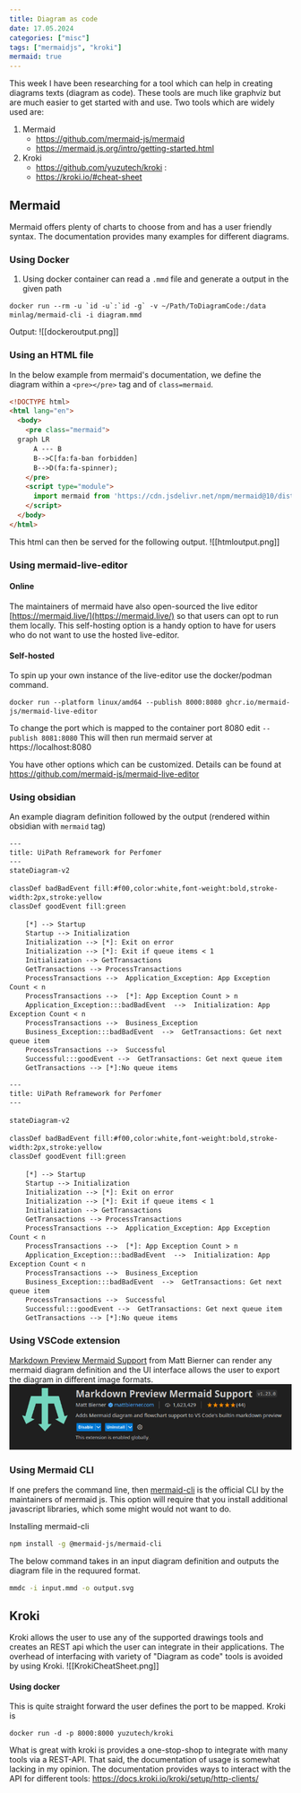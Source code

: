 ```yaml
---
title: Diagram as code
date: 17.05.2024
categories: ["misc"]
tags: ["mermaidjs", "kroki"]
mermaid: true
---
```


This week I have been researching for a tool which can help in creating diagrams texts (diagram as code). These tools are much like graphviz but are much easier to get started with and use. Two tools which are widely used are:

1. Mermaid
	* https://github.com/mermaid-js/mermaid 
	* https://mermaid.js.org/intro/getting-started.html
2. Kroki
	*  https://github.com/yuzutech/kroki : 
	*  https://kroki.io/#cheat-sheet

## Mermaid 

Mermaid offers plenty of charts to choose from and has a user friendly syntax. The documentation provides many examples for different diagrams.


### Using Docker 

1. Using docker container can read a `.mmd` file and generate a output in the given path

```docker
docker run --rm -u `id -u`:`id -g` -v ~/Path/ToDiagramCode:/data minlag/mermaid-cli -i diagram.mmd
```

Output:
![[dockeroutput.png]]
### Using an HTML file 
In the below example from mermaid's documentation, we define the diagram within a `<pre></pre>` tag and of `class=mermaid`. 
```html
<!DOCTYPE html>
<html lang="en">
  <body>
    <pre class="mermaid">
  graph LR
      A --- B
      B-->C[fa:fa-ban forbidden]
      B-->D(fa:fa-spinner);
    </pre>
    <script type="module">
      import mermaid from 'https://cdn.jsdelivr.net/npm/mermaid@10/dist/mermaid.esm.min.mjs';
    </script>
  </body>
</html>
```

This html can then be served for the following output. 
![[htmloutput.png]]

### Using mermaid-live-editor
#### Online 
The maintainers of mermaid have also open-sourced the live editor [https://mermaid.live/](https://mermaid.live/) so that users can opt to run them locally. This self-hosting option is a handy option to have for users who do not want to use the hosted live-editor. 
#### Self-hosted
To spin up your own instance of the live-editor use the docker/podman command. 
```docker-cli
docker run --platform linux/amd64 --publish 8000:8080 ghcr.io/mermaid-js/mermaid-live-editor
```
To change the port which is mapped to the container port 8080 edit  `--publish 8081:8080`
This will then run mermaid server at https://localhost:8080

You have other options which can be customized. Details can be found at https://github.com/mermaid-js/mermaid-live-editor


### Using obsidian

An example diagram definition followed by the output (rendered within obsidian with `mermaid` tag)
```
---
title: UiPath Reframework for Perfomer
---
stateDiagram-v2

classDef badBadEvent fill:#f00,color:white,font-weight:bold,stroke-width:2px,stroke:yellow
classDef goodEvent fill:green

    [*] --> Startup
    Startup --> Initialization
    Initialization --> [*]: Exit on error
    Initialization --> [*]: Exit if queue items < 1
    Initialization --> GetTransactions
    GetTransactions --> ProcessTransactions
    ProcessTransactions -->  Application_Exception: App Exception Count < n
    ProcessTransactions -->  [*]: App Exception Count > n
    Application_Exception:::badBadEvent  -->  Initialization: App Exception Count < n
    ProcessTransactions -->  Business_Exception
    Business_Exception:::badBadEvent  -->  GetTransactions: Get next queue item
    ProcessTransactions -->  Successful
    Successful:::goodEvent -->  GetTransactions: Get next queue item
    GetTransactions --> [*]:No queue items
```

```mermaid
---
title: UiPath Reframework for Perfomer
---

stateDiagram-v2

classDef badBadEvent fill:#f00,color:white,font-weight:bold,stroke-width:2px,stroke:yellow
classDef goodEvent fill:green

    [*] --> Startup
    Startup --> Initialization
    Initialization --> [*]: Exit on error
    Initialization --> [*]: Exit if queue items < 1
    Initialization --> GetTransactions
    GetTransactions --> ProcessTransactions
    ProcessTransactions -->  Application_Exception: App Exception Count < n
    ProcessTransactions -->  [*]: App Exception Count > n
    Application_Exception:::badBadEvent  -->  Initialization: App Exception Count < n
    ProcessTransactions -->  Business_Exception
    Business_Exception:::badBadEvent  -->  GetTransactions: Get next queue item
    ProcessTransactions -->  Successful
    Successful:::goodEvent -->  GetTransactions: Get next queue item
    GetTransactions --> [*]:No queue items
```

### Using VSCode extension
[Markdown Preview Mermaid Support]("https://marketplace.visualstudio.com/items?itemName=bierner.markdown-mermaid") from Matt Bierner can render any mermaid diagram definition and the UI interface allows the user to export the diagram in different image formats. 
![alt text](/assets/images/VsCodeExtension.png)


### Using Mermaid CLI
If one prefers the command line, then [mermaid-cli]("https://github.com/mermaid-js/mermaid-cli") is the official CLI by the maintainers of mermaid js. This option will require that you install additional javascript libraries, which some might would not want to do. 

Installing mermaid-cli 
```bash
npm install -g @mermaid-js/mermaid-cli
```
The below command takes in an input diagram definition and outputs the diagram file in the requured format.
```bash
mmdc -i input.mmd -o output.svg
```


## Kroki
Kroki allows the user to use any of the supported drawings tools and creates an REST api which the user can integrate in their applications. The overhead of interfacing with variety of "Diagram as code" tools is avoided by using Kroki. 
![[KrokiCheatSheet.png]]
#### Using docker 
This is quite straight forward the user defines the port to be mapped. Kroki is 
```docker
docker run -d -p 8000:8000 yuzutech/kroki
```
What is great with kroki is provides a one-stop-shop to integrate with many tools via a REST-API. That said, the documentation of usage is somewhat lacking in my opinion.
The documentation provides ways to interact with the API for different tools: https://docs.kroki.io/kroki/setup/http-clients/ 


